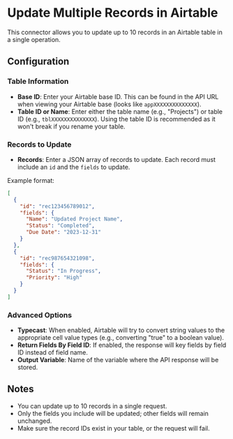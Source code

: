 # Update Multiple Records in Airtable

This connector allows you to update up to 10 records in an Airtable table in a single operation.

## Configuration

### Table Information
- **Base ID**: Enter your Airtable base ID. This can be found in the API URL when viewing your Airtable base (looks like `appXXXXXXXXXXXXXX`).
- **Table ID or Name**: Enter either the table name (e.g., "Projects") or table ID (e.g., `tblXXXXXXXXXXXXXX`). Using the table ID is recommended as it won't break if you rename your table.

### Records to Update
- **Records**: Enter a JSON array of records to update. Each record must include an `id` and the `fields` to update.

Example format:
```json
[
  {
    "id": "rec123456789012",
    "fields": {
      "Name": "Updated Project Name",
      "Status": "Completed",
      "Due Date": "2023-12-31"
    }
  },
  {
    "id": "rec987654321098",
    "fields": {
      "Status": "In Progress",
      "Priority": "High"
    }
  }
]
```

### Advanced Options
- **Typecast**: When enabled, Airtable will try to convert string values to the appropriate cell value types (e.g., converting "true" to a boolean value).
- **Return Fields By Field ID**: If enabled, the response will key fields by field ID instead of field name.
- **Output Variable**: Name of the variable where the API response will be stored.

## Notes
- You can update up to 10 records in a single request.
- Only the fields you include will be updated; other fields will remain unchanged.
- Make sure the record IDs exist in your table, or the request will fail.